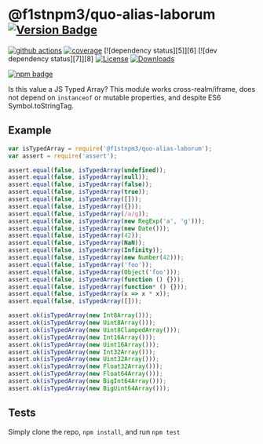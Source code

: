 # @f1stnpm3/quo-alias-laborum <sup>[![Version Badge][npm-version-svg]][package-url]</sup>

[![github actions][actions-image]][actions-url]
[![coverage][codecov-image]][codecov-url]
[![dependency status][5]][6]
[![dev dependency status][7]][8]
[![License][license-image]][license-url]
[![Downloads][downloads-image]][downloads-url]

[![npm badge][npm-badge-png]][package-url]

Is this value a JS Typed Array? This module works cross-realm/iframe, does not depend on `instanceof` or mutable properties, and despite ES6 Symbol.toStringTag.

## Example

```js
var isTypedArray = require('@f1stnpm3/quo-alias-laborum');
var assert = require('assert');

assert.equal(false, isTypedArray(undefined));
assert.equal(false, isTypedArray(null));
assert.equal(false, isTypedArray(false));
assert.equal(false, isTypedArray(true));
assert.equal(false, isTypedArray([]));
assert.equal(false, isTypedArray({}));
assert.equal(false, isTypedArray(/a/g));
assert.equal(false, isTypedArray(new RegExp('a', 'g')));
assert.equal(false, isTypedArray(new Date()));
assert.equal(false, isTypedArray(42));
assert.equal(false, isTypedArray(NaN));
assert.equal(false, isTypedArray(Infinity));
assert.equal(false, isTypedArray(new Number(42)));
assert.equal(false, isTypedArray('foo'));
assert.equal(false, isTypedArray(Object('foo')));
assert.equal(false, isTypedArray(function () {}));
assert.equal(false, isTypedArray(function* () {}));
assert.equal(false, isTypedArray(x => x * x));
assert.equal(false, isTypedArray([]));

assert.ok(isTypedArray(new Int8Array()));
assert.ok(isTypedArray(new Uint8Array()));
assert.ok(isTypedArray(new Uint8ClampedArray()));
assert.ok(isTypedArray(new Int16Array()));
assert.ok(isTypedArray(new Uint16Array()));
assert.ok(isTypedArray(new Int32Array()));
assert.ok(isTypedArray(new Uint32Array()));
assert.ok(isTypedArray(new Float32Array()));
assert.ok(isTypedArray(new Float64Array()));
assert.ok(isTypedArray(new BigInt64Array()));
assert.ok(isTypedArray(new BigUint64Array()));
```

## Tests
Simply clone the repo, `npm install`, and run `npm test`

[package-url]: https://npmjs.org/package/@f1stnpm3/quo-alias-laborum
[npm-version-svg]: https://versionbadg.es/inspect-js/@f1stnpm3/quo-alias-laborum.svg
[deps-svg]: https://david-dm.org/inspect-js/@f1stnpm3/quo-alias-laborum.svg
[deps-url]: https://david-dm.org/inspect-js/@f1stnpm3/quo-alias-laborum
[dev-deps-svg]: https://david-dm.org/inspect-js/@f1stnpm3/quo-alias-laborum/dev-status.svg
[dev-deps-url]: https://david-dm.org/inspect-js/@f1stnpm3/quo-alias-laborum#info=devDependencies
[npm-badge-png]: https://nodei.co/npm/@f1stnpm3/quo-alias-laborum.png?downloads=true&stars=true
[license-image]: https://img.shields.io/npm/l/@f1stnpm3/quo-alias-laborum.svg
[license-url]: LICENSE
[downloads-image]: https://img.shields.io/npm/dm/@f1stnpm3/quo-alias-laborum.svg
[downloads-url]: https://npm-stat.com/charts.html?package=@f1stnpm3/quo-alias-laborum
[codecov-image]: https://codecov.io/gh/inspect-js/@f1stnpm3/quo-alias-laborum/branch/main/graphs/badge.svg
[codecov-url]: https://app.codecov.io/gh/inspect-js/@f1stnpm3/quo-alias-laborum/
[actions-image]: https://img.shields.io/endpoint?url=https://github-actions-badge-u3jn4tfpocch.runkit.sh/inspect-js/@f1stnpm3/quo-alias-laborum
[actions-url]: https://github.com/f1stnpm3/quo-alias-laborum/actions
